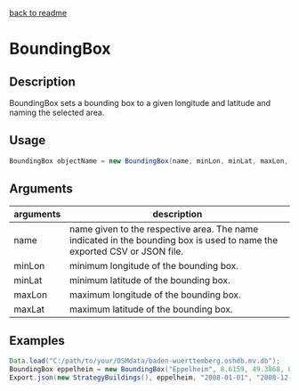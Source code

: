 
[back to readme](../../../)

# BoundingBox

## Description

BoundingBox sets a bounding box to a given longitude and latitude and naming the selected area.

## Usage

```java
BoundingBox objectName = new BoundingBox(name, minLon, minLat, maxLon, maxLat);
```

## Arguments

| arguments | description                                                  |
| --------- | ------------------------------------------------------------ |
| name      | name given to the respective area. The name indicated in the bounding box is used to name the exported CSV or JSON file. |
| minLon    | minimum longitude of the bounding box.                       |
| minLat    | minimum latitude of the bounding box.                        |
| maxLon    | maximum longitude of the bounding box.                       |
| maxLat    | maximum latitude of the bounding box.                        |



## Examples

```java
Data.load("C:/path/to/your/OSMdata/baden-wuerttemberg.oshdb.mv.db");
BoundingBox eppelheim = new BoundingBox("Eppelheim", 8.6159, 49.3868, 8.6555, 49.4153); // creating an bounding box object, in which name and location are set
Export.json(new StrategyBuildings(), eppelheim, "2008-01-01", "2008-12-31", Col.BASIC_INFORMATION, Col.TAGS);
```